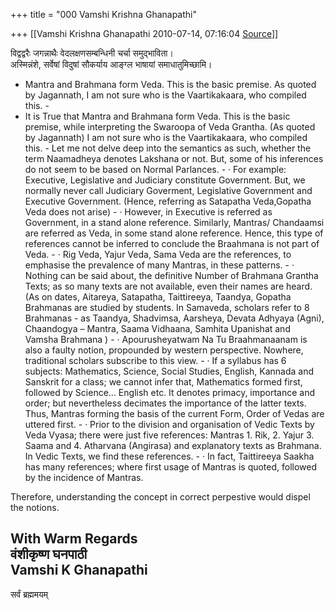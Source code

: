 +++
title = "000 Vamshi Krishna Ghanapathi"

+++
[[Vamshi Krishna Ghanapathi	2010-07-14, 07:16:04 [Source](https://groups.google.com/g/bvparishat/c/ktXYZJBnsKc)]]



विद्वद्वरैः जगन्नाथैः वेदलक्षणसम्बन्धिनी चर्चा समुद्भाविता।  
अस्मिन्नंशे, सर्वेषां विदुषां सौकर्याय आङ्ग्ल भाषायां समाधातुमिच्छामि।  
  

-   Mantra and Brahmana form Veda. This is the basic premise. As quoted
    by Jagannath, I am not sure who is the Vaartikakaara, who compiled
    this. -   
-   It is True that Mantra and Brahmana form Veda. This is the basic
    premise, while interpreting the Swaroopa of Veda Grantha. (As quoted
    by Jagannath) I am not sure who is the Vaartikakaara, who compiled
    this. -   Let me not delve deep into the semantics as such, whether the term
    Naamadheya denotes Lakshana or not. But, some of his inferences do
    not seem to be based on Normal Parlances. -   · For example: Executive, Legislative and Judiciary
    constitute Government. But, we normally never call Judiciary
    Goverment, Legislative Government and Executive Government. (Hence,
    referring as Satapatha Veda,Gopatha Veda does not arise) -   · However, in Executive is referred as Government, in a
    stand alone reference. Similarly, Mantras/ Chandaamsi are referred
    as Veda, in some stand alone reference. Hence, this type of
    references cannot be inferred to conclude the Braahmana is not part
    of Veda. -   · Rig Veda, Yajur Veda, Sama Veda are the references, to
    emphasise the prevalence of many Mantras, in these patterns. -   · Nothing can be said about, the definitive Number of
    Brahmana Grantha Texts; as so many texts are not available, even
    their names are heard. (As on dates, Aitareya, Satapatha,
    Taittireeya, Taandya, Gopatha Brahmanas are studied by students. In
    Samaveda, scholars refer to 8 Brahmanas - as Taandya, Shadvimsa,
    Aarsheya, Devata Adhyaya (Agni), Chaandogya – Mantra, Saama
    Vidhaana, Samhita Upanishat and Vamsha Brahmana ) -   · Apourusheyatwam Na Tu Braahmanaanam is also a faulty
    notion, propounded by western perspective. Nowhere, traditional
    scholars subscribe to this view. -   · If a syllabus has 6 subjects: Mathematics, Science, Social
    Studies, English, Kannada and Sanskrit for a class; we cannot infer
    that, Mathematics formed first, followed by Science... English etc.
    It denotes primacy, importance and order; but nevertheless decimates
    the importance of the latter texts. Thus, Mantras forming the basis
    of the current Form, Order of Vedas are uttered first. -   · Prior to the division and organisation of Vedic Texts by
    Veda Vyasa; there were just five references: Mantras 1. Rik, 2.
    Yajur 3. Saama and 4. Atharvana (Angirasa) and explanatory texts as
    Brahmana. In Vedic Texts, we find these references. -   · In fact, Taittireeya Saakha has many references; where
    first usage of Mantras is quoted, followed by the incidence of
    Mantras.

  

Therefore, understanding the concept in correct perpestive would dispel the notions.

With Warm Regards  
वंशीकृष्ण घनपाठी  
Vamshi K Ghanapathi  
---------------------  
सर्वं ब्रह्ममयम्  


